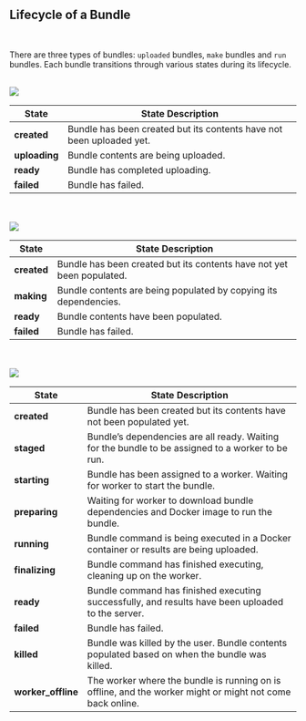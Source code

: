 ## Lifecycle of a Bundle

<br />

There are three types of bundles: `uploaded` bundles, `make` bundles and `run`
bundles. Each bundle transitions through various states during its lifecycle.

<br />

<img src='../images/uploaded-bundle-states.png' />

<br />

| State | State Description |
| - | - |
| **created** | Bundle has been created but its contents have not been uploaded yet. |
| **uploading** | Bundle contents are being uploaded. |
| **ready** | Bundle has completed uploading. |
| **failed** | Bundle has failed. |

<br />
<br />

<img src='../images/make-bundle-states.png' />

<br />

| State  | State Description |
| - | - |
| **created** | Bundle has been created but its contents have not yet been populated. |
| **making** | Bundle contents are being populated by copying its dependencies. |
| **ready** | Bundle contents have been populated. |
| **failed** | Bundle has failed. |

<br />
<br />

<img src='../images/run-bundle-states.png' />

<br />

| State | State Description |
| - | - |
| **created** | Bundle has been created but its contents have not been populated yet. |
| **staged** | Bundle’s dependencies are all ready. Waiting for the bundle to be assigned to a worker to be run. |
| **starting** | Bundle has been assigned to a worker. Waiting for worker to start the bundle. |
| **preparing** | Waiting for worker to download bundle dependencies and Docker image to run the bundle. |
| **running** | Bundle command is being executed in a Docker container or results are being uploaded. |
| **finalizing** | Bundle command has finished executing, cleaning up on the worker. |
| **ready** | Bundle command has finished executing successfully, and results have been uploaded to the server. |
| **failed** | Bundle has failed. |
| **killed** | Bundle was killed by the user. Bundle contents populated based on when the bundle was killed. |
| **worker_offline** | The worker where the bundle is running on is offline, and the worker might or might not come back online. |
